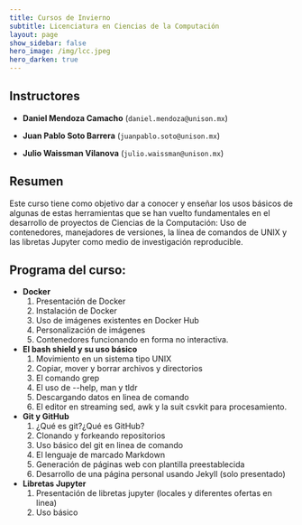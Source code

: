 ```yaml
---
title: Cursos de Invierno 
subtitle: Licenciatura en Ciencias de la Computación
layout: page
show_sidebar: false
hero_image: /img/lcc.jpeg
hero_darken: true
---
```



## Instructores

- **Daniel Mendoza Camacho** (`daniel.mendoza@unison.mx`)

- **Juan Pablo Soto Barrera** (`juanpablo.soto@unison.mx`)

- **Julio Waissman Vilanova** (`julio.waissman@unison.mx`)


## Resumen

Este curso tiene como objetivo dar a conocer y enseñar los usos básicos de algunas de estas herramientas que se han vuelto fundamentales en el desarrollo de proyectos de Ciencias de la Computación: Uso de contenedores, manejadores de versiones, la línea de comandos de UNIX y las libretas Jupyter como medio de investigación reproducible.

## Programa del curso:

- **Docker**
  1. Presentación de Docker
  2. Instalación de Docker
  3. Uso de imágenes existentes en Docker Hub
  4. Personalización de imágenes
  5. Contenedores funcionando en forma no interactiva.
- **El bash shield y su uso básico**
  1. Movimiento en un sistema tipo UNIX
  2. Copiar, mover y borrar archivos y directorios
  3. El comando grep
  4. El uso de --help, man y tldr
  5. Descargando datos en linea de comando
  6. El editor en streaming sed, awk y la suit csvkit para procesamiento.
- **Git y GitHub**
  1. ¿Qué es git?¿Qué es GitHub?
  2. Clonando y forkeando repositorios
  3. Uso básico del git en linea de comando
  4. El lenguaje de marcado Markdown
  5. Generación de páginas web con plantilla preestablecida
  6. Desarrollo de una página personal usando Jekyll (solo presentado)
- **Libretas Jupyter**
  1. Presentación de libretas jupyter (locales y diferentes ofertas en linea)
  2. Uso básico


